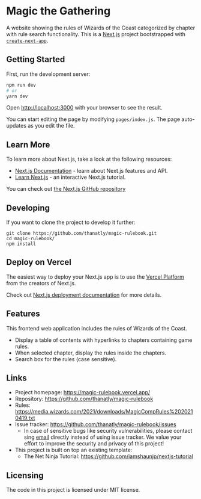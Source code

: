 # Magic the Gathering
A website showing the rules of Wizards of the Coast categorized by chapter with rule search functionality. This is a [Next.js](https://nextjs.org/) project bootstrapped with [`create-next-app`](https://github.com/vercel/next.js/tree/canary/packages/create-next-app).

## Getting Started

First, run the development server:

```bash
npm run dev
# or
yarn dev
```

Open [http://localhost:3000](http://localhost:3000) with your browser to see the result.

You can start editing the page by modifying `pages/index.js`. The page auto-updates as you edit the file.

## Learn More

To learn more about Next.js, take a look at the following resources:

- [Next.js Documentation](https://nextjs.org/docs) - learn about Next.js features and API.
- [Learn Next.js](https://nextjs.org/learn) - an interactive Next.js tutorial.

You can check out [the Next.js GitHub repository](https://github.com/vercel/next.js/)

## Developing

If you want to clone the project to develop it further:
```shell
git clone https://github.com/thanatly/magic-rulebook.git
cd magic-rulebook/
npm install
```
## Deploy on Vercel

The easiest way to deploy your Next.js app is to use the [Vercel Platform](https://vercel.com/import?utm_medium=default-template&filter=next.js&utm_source=create-next-app&utm_campaign=create-next-app-readme) from the creators of Next.js.

Check out [Next.js deployment documentation](https://nextjs.org/docs/deployment) for more details.

## Features
This frontend web application includes the rules of Wizards of the Coast. 
* Display a table of contents with hyperlinks to chapters containing game rules.
* When selected chapter, display the rules inside the chapters. 
* Search box for the rules (case sensitive).

## Links
- Project homepage: https://magic-rulebook.vercel.app/ 
- Repository: https://github.com/thanatly/magic-rulebook
- Rules: https://media.wizards.com/2021/downloads/MagicCompRules%2020210419.txt
- Issue tracker: https://github.com/thanatly/magic-rulebook/issues
  - In case of sensitive bugs like security vulnerabilities, please contact
    sing [email](mailto:nutthanun.thanomvajamun@aalto.fi) directly instead of using issue tracker. We value your effort to improve the security and privacy of this project!
- This project is built on top an existing template:
  - The Net Ninja Tutorial: https://github.com/iamshaunjp/nextjs-tutorial

## Licensing
The code in this project is licensed under MIT license.
